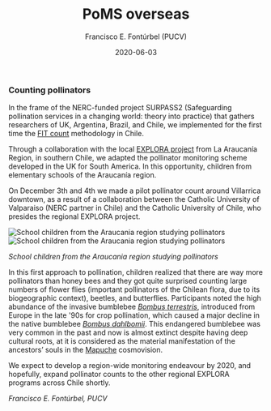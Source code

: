 ﻿---
layout: post
author: "Francisco E. Fontúrbel (PUCV)"
title: "PoMS overseas"
date: "2020-06-03"
image: images/blog/IMG_9632.JPG
categories: ["Citizen Science"]
tags: ["Citizen Science", "Monitoring", "Education"]
publish: true
---

### Counting pollinators

In the frame of the NERC-funded project SURPASS2 (Safeguarding pollination services in a changing world: theory into practice) that gathers researchers of UK, Argentina, Brazil, and Chile, we implemented for the first time the [FIT count](https://www.ceh.ac.uk/our-science/projects/pollinator-monitoring) methodology in Chile. 

Through a collaboration with the local [EXPLORA project](https://www.explora.cl/araucania) from La Araucanía Region, in southern Chile, we adapted the pollinator monitoring scheme developed in the UK for South America. In this opportunity, children from elementary schools of the Araucanía region. 

On December 3th and 4th we made a pilot pollinator count around Villarrica downtown, as a result of a collaboration between the Catholic University of Valparaiso (NERC partner in Chile) and the Catholic University of Chile, who presides the regional EXPLORA project. 

![School children from the Araucania region studying pollinators ](/images/blog/IMG_9632.JPG#floatleft)
![School children from the Araucania region studying pollinators ](/images/blog/IMG_2871.JPG#floatright)

*School children from the Araucania region studying pollinators*

In this first approach to pollination, children realized that there are way more pollinators than honey bees and they got quite surprised counting large numbers of flower flies (important pollinators of the Chilean flora, due to its biogeographic context), beetles, and butterflies. Participants noted the high abundance of the invasive bumblebee [*Bombus terrestris*](https://en.wikipedia.org/wiki/Bombus_terrestris), introduced from Europe in the late '90s for crop pollination, which caused a major decline in the native bumblebee [*Bombus dahlbomii*](https://www.iucnredlist.org/species/21215142/100240441). This endangered bumblebee was very common in the past and now is almost extinct despite having deep cultural roots, at it is considered as the material manifestation of the ancestors’ souls in the [Mapuche](https://en.wikipedia.org/wiki/Mapuche) cosmovision.

We expect to develop a region-wide monitoring endeavour by 2020, and hopefully, expand pollinator counts to the other regional EXPLORA programs across Chile shortly. 
 

*Francisco E. Fontúrbel, PUCV* 